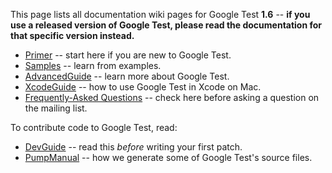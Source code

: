 This page lists all documentation wiki pages for Google Test **1.6**
-- **if you use a released version of Google Test, please read the
documentation for that specific version instead.**

  * [Primer](V1_6_Primer.md) -- start here if you are new to Google Test.
  * [Samples](V1_6_Samples.md) -- learn from examples.
  * [AdvancedGuide](V1_6_AdvancedGuide.md) -- learn more about Google Test.
  * [XcodeGuide](V1_6_XcodeGuide.md) -- how to use Google Test in Xcode on Mac.
  * [Frequently-Asked Questions](V1_6_FAQ.md) -- check here before asking a question on the mailing list.

To contribute code to Google Test, read:

  * [DevGuide](DevGuide.md) -- read this _before_ writing your first patch.
  * [PumpManual](V1_6_PumpManual.md) -- how we generate some of Google Test's source files.
